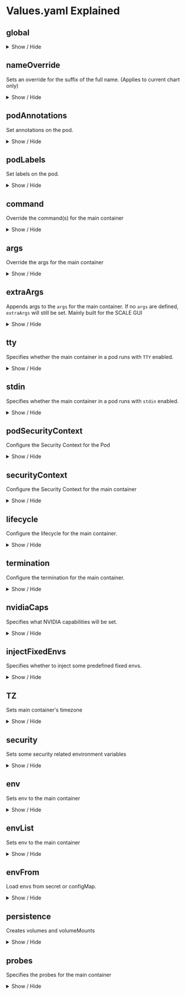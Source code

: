 # Values.yaml Explained

## global

<details>
<summary>Show / Hide</summary>
Available options:

```yaml
global:
  nameOverride: ""
  annotations: {}
  labels: {}
```

### nameOverride

<details>
<summary>Show / Hide</summary>

Sets an override for the suffix of the full name.
(Applies to current chart and all sub-charts)

- Type: `string`
- Default: `""`
- Helm template: ❌

Examples: Values.yaml

```yaml
global:
  nameOverride: something
```

Appends `something` to:

- Deployment
  - metadata.name
  - spec.template.spec.containers[0].name

Sets `something` to:

- Deployment
  - metadata.app
  - metadata.app.kubernetes.io/name
  - spec.selector.matchLabels.app
  - spec.selector.matchLabels.app.kubernetes.io/name
  - spec.template.metadata.annotations.app
  - spec.template.metadata.annotations.app
  - spec.template.metadata.labels.app.kubernetes.io/name
  - spec.template.metadata.labels.app.kubernetes.io/name

</details>

### annotations

<details>
<summary>Show / Hide</summary>

Sets additional global annotations.

- Type: `dict`
- Default: `{}`
- Helm Template: ✅
  - On values only

Examples: Values.yaml

```yaml
global:
  annotations:
    key1: value
    key2: "{{ .Values.some.key }}"
```

Sets all `key: value` pairs to:

- Deployment
  - metadata.annotations

</details>

### labels

<details>
<summary>Show / Hide</summary>

Set additional global labels. Helm templates can be used.

- Type: `dict`
- Default: `{}`
- Helm Template: ✅
  - On values only

Examples:

Values.yaml

```yaml
global:
  labels:
    key1: value
    key2: "{{ .Values.some.key }}"
```

Sets all `key: value` pairs to:

- Deployment
  - metadata.labels

</details>
</details> <!-- End of global -->

## nameOverride

Sets an override for the suffix of the full name.
(Applies to current chart only)

<details>
<summary>Show / Hide</summary>

- Type: `string`
- Default: `""`
- Helm template: ❌

Examples: Values.yaml

```yaml
nameOverride: something
```

Appends `something` to:

- Deployment
  - metadata.name
  - spec.template.spec.containers[0].name

Sets `something` to:

- Deployment
  - metadata.app
  - metadata.app.kubernetes.io/name
  - spec.selector.matchLabels.app
  - spec.selector.matchLabels.app.kubernetes.io/name
  - spec.template.metadata.annotations.app
  - spec.template.metadata.annotations.app
  - spec.template.metadata.labels.app.kubernetes.io/name
  - spec.template.metadata.labels.app.kubernetes.io/name

</details>

## podAnnotations

Set annotations on the pod.

<details>
<summary>Show / Hide</summary>

- Type: `dict`
- Default: `{}`
- Helm Template: ✅
  - On values only

Examples: Values.yaml

```yaml
podAnnotations:
  key1: value
  key2: "{{ .Values.some.key }}"
```

Sets all `key: value` pairs to:

- Deployment
  - spec.template.metadata.annotations

</details>

## podLabels

Set labels on the pod.

<details>
<summary>Show / Hide</summary>

- Type: `dict`
- Default: `{}`
- Helm Template: ✅
  - On values only

Examples: Values.yaml

```yaml
podLabels:
  key1: value
  key2: "{{ .Values.some.key }}"
```

Sets all `key: value` pairs to:

- Deployment
  - spec.template.metadata.labels

</details>

## command

Override the command(s) for the main container

<details>
<summary>Show / Hide</summary>

- Type: `string` or `list`
- Default: `[]`
- Helm Template: ✅

Examples: Values.yaml

```yaml
command: entrypoint.sh

command: "{{ .Values.some.key }}"

command:
  - /bin/sh
  - -c
  - |
    echo "something"

command:
  - "{{ .Values.shell.option }}"
  - -c
  - |
    echo {{ .Values.some.key | quote }}
```

Coverts command to a list and sets it to:

- Deployment
  - spec.template.spec.containers[0].command

</details>

## args

Override the args for the main container

<details>
<summary>Show / Hide</summary>

- Type: `string` or `list`
- Default: `[]`
- Helm Template: ✅

Examples: Values.yaml

```yaml
args: worker

args: "{{ .Values.some.key }}"

args:
  - --port
  - 8000

args:
  - --port
  - "{{ .Values.some.key }}"
```

Coverts args to a list and sets it to:

- Deployment
  - spec.template.spec.containers[0].args

</details>

## extraArgs

Appends args to the `args` for the main container.
If no `args` are defined, `extraArgs` will still be set.
Mainly built for the SCALE GUI

<details>
<summary>Show / Hide</summary>

- Type: `string` or `list`
- Default: `[]`
- Helm Template: ✅

Examples: Values.yaml

```yaml
extraArgs: something

extraArgs: "{{ .Values.some.key }}"

extraArgs:
  - --photosPath
  - /something

extraArgs:
  - --photosPath
  - "{{ .Values.some.key }}"
```

Coverts extraArgs to a list and appends it to:

- Deployment
  - spec.template.spec.containers[0].args

</details>

## tty

Specifies whether the main container in a pod runs with `TTY` enabled.

<details>
<summary>Show / Hide</summary>

[Kubernetes docs](https://kubernetes.io/docs/reference/kubernetes-api/workload-resources/pod-v1/#debugging)

- Type: `boolean`
- Default: `false`
- Helm Template: ❌

Examples: Values.yaml

```yaml
tty: true

tty: false
```

Sets tty to:

- Deployment
  - spec.template.spec.containers[0].tty

</details>

## stdin

Specifies whether the main container in a pod runs with `stdin` enabled.

<details>
<summary>Show / Hide</summary>

[Kubernetes docs](https://kubernetes.io/docs/reference/kubernetes-api/workload-resources/pod-v1/#debugging)

- Type: `boolean`
- Default: `false`
- Helm Template: ❌

Examples: Values.yaml

```yaml
stdin: true

stdin: false
```

Sets stdin to:

- Deployment
  - spec.template.spec.containers[0].stdin

</details>

## podSecurityContext

Configure the Security Context for the Pod

<details>
<summary>Show / Hide</summary>

Available options:

```yaml
podSecurityContext:
  runAsUser: 568
  runAsGroup: 568
  fsGroup: 568
  supplementalGroups: []
  fsGroupChangePolicy: OnRootMismatch
```

</details> <!-- End of podSecurityContext -->

## securityContext

Configure the Security Context for the main container

<details>
<summary>Show / Hide</summary>

Available options:

```yaml
securityContext:
  privileged: false
  readOnlyRootFilesystem: true
  allowPrivilegeEscalation: false
  runAsNonRoot: true
  capabilities:
    add: []
    drop: []
```

### privileged

Specifies privileged status on securityContext for the main container

<details>
<summary>Show / Hide</summary>

[Kubernetes docs](https://kubernetes.io/docs/reference/kubernetes-api/workload-resources/pod-v1/#security-context-1)

- Type: `boolean`
- Default: `false`
- Helm Template: ❌

Examples: Values.yaml

```yaml
securityContext:
  privileged: false

securityContext:
  privileged: true
```

Sets privileged on securityContext to:

- Deployment
  - spec.template.spec.containers[0].securityContext.privileged

</details>

### readOnlyRootFilesystem

Specifies readOnlyRootFilesystem status on securityContext for the main container

<details>
<summary>Show / Hide</summary>

[Kubernetes docs](https://kubernetes.io/docs/reference/kubernetes-api/workload-resources/pod-v1/#security-context-1)

- Type: `boolean`
- Default: `true`
- Helm Template: ❌

Examples: Values.yaml

```yaml
securityContext:
  readOnlyRootFilesystem: false

securityContext:
  readOnlyRootFilesystem: true
```

Sets readOnlyRootFilesystem on securityContext to:

- Deployment
  - spec.template.spec.containers[0].securityContext.readOnlyRootFilesystem

</details>

### allowPrivilegeEscalation

Specifies allowPrivilegeEscalation status on securityContext for the main container

<details>
<summary>Show / Hide</summary>

[Kubernetes docs](https://kubernetes.io/docs/reference/kubernetes-api/workload-resources/pod-v1/#security-context-1)

- Type: `boolean`
- Default: `false`
- Helm Template: ❌

Examples: Values.yaml

```yaml
securityContext:
  allowPrivilegeEscalation: false

securityContext:
  allowPrivilegeEscalation: true
```

Sets allowPrivilegeEscalation on securityContext to:

- Deployment
  - spec.template.spec.containers[0].securityContext.allowPrivilegeEscalation

</details>

### runAsNonRoot

Specifies runAsNonRoot status on securityContext for the main container

<details>
<summary>Show / Hide</summary>

[Kubernetes docs](https://kubernetes.io/docs/reference/kubernetes-api/workload-resources/pod-v1/#security-context-1)

- Type: `boolean`
- Default: `true`
- Helm Template: ❌

Examples: Values.yaml

```yaml
securityContext:
  runAsNonRoot: false

securityContext:
  runAsNonRoot: true
```

Sets runAsNonRoot on securityContext to:

- Deployment
  - spec.template.spec.containers[0].securityContext.runAsNonRoot

</details>

### capabilities

Specifies capabilities to add or drop on securityContext for the main container

<details>
<summary>Show / Hide</summary>

[Kubernetes docs](https://kubernetes.io/docs/reference/kubernetes-api/workload-resources/pod-v1/#security-context-1)

- Type: `boolean`
- Default:
  - add: `[]`
  - drop: `[]`
- Helm Template: ✅

Examples: Values.yaml

```yaml
  capabilities:
    add:
      - SYS_ADMIN
      - "{{ .Values.some.key }}"
    drop:
      - NET_RAW
      - "{{ .Values.some.key }}"
```

Sets capabilities to add or drop on securityContext to:

- Deployment
  - spec.template.spec.containers[0].securityContext.capabilities.add
  - spec.template.spec.containers[0].securityContext.capabilities.drop

</details>

</details> <!-- End of securityContext -->

## lifecycle

Configure the lifecycle for the main container.

<details>
<summary>Show / Hide</summary>

[Kubernetes docs](https://kubernetes.io/docs/reference/kubernetes-api/workload-resources/pod-v1/#lifecycle-1)

- Type: `dict`
- Default: `{}`
- Helm Template: ✅

Examples: Values.yaml

```yaml
lifecycle:
  postStart:
    command:
      - command1
      - "{{ .Values.some.key }}"
  preStop:
    command:
      - command1
      - "{{ .Values.some.key }}"

  postStart:
    command: some_command
  preStop:
    command: some_command
```

Sets lifecycle to:

- Deployment
  - spec.template.spec.containers[0].lifecycle.preStop
  - spec.template.spec.containers[0].lifecycle.postStart

</details>

## termination

Configure the termination for the main container.

<details>
<summary>Show / Hide</summary>
Available options:

```yaml
termination:
  messagePath: ""
  messagePolicy: ""
  gracePeriodSeconds: 10
```

### messagePath

Configure the path at which the file to which the main container's
termination message will be written

<details>
<summary>Show / Hide</summary>

[Kubernetes docs](https://kubernetes.io/docs/reference/kubernetes-api/workload-resources/pod-v1/#lifecycle-1)

- Type: `string`
- Default: `""`
- Helm Template: ✅

Examples: Values.yaml

```yaml
termination:
  messagePath: /some/path
```

Sets messagePath to:

- Deployment
  - spec.template.spec.containers[0].terminationMessagePath

</details>

### messagePolicy

Indicate how the main container's termination message should be populated.

<details>
<summary>Show / Hide</summary>

[Kubernetes docs](https://kubernetes.io/docs/reference/kubernetes-api/workload-resources/pod-v1/#lifecycle-1)

- Type: `string`
- Default: `""`
- Helm Template: ✅

Valid options:

- File
- FallbackToLogsOnError

Examples: Values.yaml

```yaml
termination:
  messagePolicy: File
```

Sets messagePolicy to:

- Deployment
  - spec.template.spec.containers[0].terminationMessagePolicy

</details>

### gracePeriodSeconds

Duration in seconds the pod needs to terminate gracefully

<details>
<summary>Show / Hide</summary>

[Kubernetes docs](https://kubernetes.io/docs/reference/kubernetes-api/workload-resources/pod-v1/#lifecycle)

- Type: `int`
- Default: `10`
- Helm Template: ❌

Examples: Values.yaml

```yaml
termination:
  gracePeriodSeconds: 10
```

Sets gracePeriodSeconds to:

- Deployment
  - TODO:

</details>
</details> <!-- End of termination -->

## nvidiaCaps

Specifies what NVIDIA capabilities will be set.

<details>
<summary>Show / Hide</summary>

- Type: `list`
- Default: `["all"]`
- Helm Template: ❌

Examples: Values.yaml

```yaml
nvidiaCaps:
  - all

nvidiaCaps:
  - compute
  - utility
```

Converts the list to a `,` separated string and sets it to:

- Deployment
  - spec.template.spec.containers[0].env[NVIDIA_DRIVER_CAPABILITIES]

</details>

## injectFixedEnvs

Specifies whether to inject some predefined fixed envs.

<details>
<summary>Show / Hide</summary>

- Type: `boolean`
- Default: `true`
- Helm Template: ❌

Fixed envs injected:

- `TZ`
  - Equal to `.Values.TZ`
- `UMASK`
  - Equal to `.Values.security.UMASK`
- `UMASK_SET`
  - Equal to `.Values.security.UMASK`
- `NVIDIA_VISIBLE_DEVICES`
  - Set to `void`
  - (Only if there are **no** `.Values.scaleGPU` set)
- `NVIDIA_DRIVER_CAPABILITIES`
  - Equal to `.Values.nvidiaCaps`
  - (Only if there **are** `.Values.scaleGPU` set)
- `PUID`
  - Equal to `.Values.security.PUID`
  - (Only if runs as `root` (user or group) and `PUID` is set)
- `USER_ID`
  - Equal to `.Values.security.PUID`
  - (Only if runs as `root` (user or group) and `PUID` is set)
- `UID`
  - Equal to `.Values.security.PUID`
  - (Only if runs as `root` (user or group) and `PUID` is set)
- `PGID`
  - Equal to `.Values.podSecurityContext.fsGroup`
  - (Only if runs as `root` (user or group) and `PUID` is set)
- `GROUP_ID`
  - Equal to `.Values.podSecurityContext.fsGroup`
  - (Only if runs as `root` (user or group) and `PUID` is set)
- `GID`
  - Equal to `.Values.podSecurityContext.fsGroup`
  - (Only if runs as `root` (user or group) and `PUID` is set)
- `S6_READ_ONLY_ROOT`
  - Set to `1`
  - (Only if runs as `root` (user) or `readOnlyRootFilesystem` is true)

Examples: Values.yaml

```yaml
injectFixedEnvs: true

injectFixedEnvs: false
```

Converts the list to a `,` separated string and sets it to:

- Deployment
  - spec.template.spec.containers[0].env[NVIDIA_DRIVER_CAPABILITIES]

</details>

## TZ

Sets main container's timezone

<details>
<summary>Show / Hide</summary>

Used mainly in Scale GUI

- Type: `string`
- Default: `UTC`
- Helm Template: ✅

Examples: Values.yaml

```yaml
TZ: UTC

TZ: "{{ .Values.some_key }}"
```

Sets it to:

- Deployment
  - spec.template.spec.containers[0].env[TZ]

</details>

## security

Sets some security related environment variables

<details>
<summary>Show / Hide</summary>

Available options:

```yaml
security:
  PUID: 568
  UMASK: 002
```

### PUID

Sets PUID for the main container

<details>
<summary>Show / Hide</summary>

- Type: `int`
- Default: `568`
- Helm Template: ❌

Examples: Values.yaml

```yaml
security:
  PUID: 568
```

Sets it to:

- Deployment
  - spec.template.spec.containers[0].env[PUID]
  - spec.template.spec.containers[0].env[USER_ID]
  - spec.template.spec.containers[0].env[UID]

</details>

### UMASK

Sets UMASK for the main container

<details>
<summary>Show / Hide</summary>

- Type: `string`
- Default: `"002"`
- Helm Template: ❌

Examples: Values.yaml

```yaml
security:
  UMASK: "002"
```

Sets it to:

- Deployment
  - spec.template.spec.containers[0].env[UMASK]
  - spec.template.spec.containers[0].env[UMASK_SET]

</details>
</details> <!-- End of security -->

## env

Sets env to the main container

<details>
<summary>Show / Hide</summary>

- Type: `dict`
- Default: `{}`
- Helm Template: ✅

Examples: Values.yaml

```yaml
env:
  ENV_VAR: value

env:
  ENV_VAR: "{{ .Values.some.key }}"

env:
  ENV_VAR:
    configMapKeyRef:
      name: configmap-name
      key: confimap-key

env:
  ENV_VAR:
    configMapKeyRef:
      name: "{{ .Values.some.confimap.name }}"
      key: "{{ .Values.some.confimap.key }}"

env:
  ENV_VAR:
    secretKeyRef:
      name: secret-name
      key: secret-key

env:
  ENV_VAR:
    secretKeyRef:
      name: "{{ .Values.some.secret.name }}"
      key: "{{ .Values.some.secret.key }}"

env:
  ENV_VAR:
    secretKeyRef:
      name: secret-name
      key: secret-key
      optional: false

env:
  ENV_VAR:
    secretKeyRef:
      name: "{{ .Values.some.secret.name }}"
      key: "{{ .Values.some.secret.key }}"
      optional: false
```

Sets each key in the dict to:

- Deployment
  - spec.template.spec.containers[0].env[ENV_VAR]

</details>

## envList

Sets env to the main container

<details>
<summary>Show / Hide</summary>

- Type: `list`
- Default: `[]`
- Helm Template: ✅

Examples: Values.yaml

```yaml
envList:
  - name: ENV_VAR
    value: value

envList:
  - name: "{{ .Values.some.name }}"
    value: "{{ .Values.some.value }}"
```

Appends the list to:

- Deployment
  - spec.template.spec.containers[0].env

</details>

## envFrom

Load envs from secret or configMap.

<details>
<summary>Show / Hide</summary>

- Type: `list`
- Default: `[]`
- Helm Template: ✅

Examples: Values.yaml

```yaml
envFrom:
  - configMapRef:
      name: configmap-name

envFrom:
  - configMapRef:
      name: "{{ .Values.some.name }}"

envFrom:
  - secretRef:
      name: secret-name

envFrom:
  - secretRef:
      name: "{{ .Values.some.name }}"
```

Appends the list to:

- Deployment
  - spec.template.spec.containers[0].envFrom

</details>

## persistence

Creates volumes and volumeMounts

<details>
<summary>Show / Hide</summary>

Available options:

```yaml
persistence:
  any_name_here:
    enabled: false
    type: pvc
    nameOverride: ""
    annotations: {}
    labels: {}
    existingClaim: ""
    forceName: ""
    mountPath:  # /config
    readOnly: false
    noMount: false
```

Examples: Values.yaml

```yaml
persistence:
  pvc-example:
    enabled: true
    type: pvc
    mountPath: /config
    size: 1Gi

persistence:
  host-device-example:
    enabled: true
    type: hostPath
    hostPath: /dev
    mountPath: /host/dev

persistence:
  configmap-example:
    enabled: true
    type: configMap
    objectName: configmap-name
    # Either
    mountPath: /config/config.yaml
    subPath: config.yaml
    # or
    mountPath: /config
    items:
      - key: config.yaml
        path: config.yaml

persistence:
  secret-example:
    enabled: true
    type: secret
    objectName: secret-name
    # Either
    mountPath: /config/config.yaml
    subPath: config.yaml
    # or
    mountPath: /config
    items:
      - key: config.yaml
        path: config.yaml

persistence:
  nfs-example:
    enabled: true
    type: nfs
    server: 192.168.1.10
    path: /some-path
    mountPath: /some-mount-path

persistence:
  emptydir-shm-example:
    enabled: true
    type: emptyDir
    mountPath: /dev/shm
    medium: Memory

persistence:
  emptydir-tmp-example:
    enabled: true
    type: emptyDir
    mountPath: /tmp
```

### enabled

Specifies where the volume and volumeMount will be enabled

<details>
<summary>Show / Hide</summary>

- Type: `boolean`
- Default: `false`
- Helm Template: ❌

Applies to types:

- `pvc`
- `emptyDir`
- `secret`
- `configMap`
- `hostPath`
- `ix-volumes`
- `custom`

Examples: Values.yaml

```yaml
persistence:
  any_name_here:
    enabled: false

persistence:
  any_name_here:
    enabled: true
```

</details>

### type

Specifies type of the volume

<details>
<summary>Show / Hide</summary>

- Type: `string`
- Default: `pvc`
- Helm Template: ❌

Valid options:

- `pvc`
- `emptyDir`
- `secret`
- `configMap`
- `hostPath`
- `ix-volumes`
- `custom`

Examples: Values.yaml

```yaml
persistence:
  any_name_here:
    type: pvc

persistence:
  any_name_here:
    type: emptyDir

persistence:
  any_name_here:
    type: secret

persistence:
  any_name_here:
    type: configMap

persistence:
  any_name_here:
    type: hostPath

persistence:
  any_name_here:
    type: custom
```

</details>

### mountPath

Specifies where the volume will be mounted in the container

<details>
<summary>Show / Hide</summary>

- Type: `string`
- Default: `""`
- Helm Template: ❌

Applies to types:

- `pvc`
- `emptyDir`
- `secret`
- `configMap`
- `hostPath`
- `ix-volumes`
- `custom`

Examples: Values.yaml

```yaml
persistence:
  any_name_here:
    mountPath: /config
```

</details>

### noMount

Specifies where the volumeMount will be created.

<details>
<summary>Show / Hide</summary>

When set to true, it only creates the volume, without mounting it on the main container

- Type: `boolean`
- Default: `false`
- Helm Template: ❌

Applies to types:

- `pvc`
- `emptyDir`
- `secret`
- `configMap`
- `hostPath`
- `ix-volumes`
- `custom`

Examples: Values.yaml

```yaml
persistence:
  any_name_here:
    noMount: true
```

</details>

### readOnly

Specifies whether the volumeMount will be readOnly.

<details>
<summary>Show / Hide</summary>

When set to true, it mounts the volume to the main container as read only.

- Type: `boolean`
- Default: `false`
- Helm Template: ❌

Applies to types:

- `pvc`
- `emptyDir`
- `secret`
- `configMap`
- `hostPath`
- `ix-volumes`
- `custom`

Examples: Values.yaml

```yaml
persistence:
  any_name_here:
    readOnly: true
```

</details>

### objectName

Specifies the name of the configMap or secret that will be mounted.

<details>
<summary>Show / Hide</summary>

- Type: `string`
- Default: `""`
- Helm Template: ✅

Applies to types:

- `secret`
- `configMap`

Examples: Values.yaml

```yaml
persistence:
  any_name_here:
    objectName: "{{ .Value.some.name }}"

persistence:
  any_name_here:
    objectName: some-name
```

</details>

### defaultMode

Specifies the defaultMode the secret will be mounted

<details>
<summary>Show / Hide</summary>

- Type: `int` or `string`
- Default: `0644`
- Helm Template: ✅

Applies to types:

- `secret`
- `configMap`

Examples: Values.yaml

```yaml
persistence:
  any_name_here:
    defaultMode: "{{ .Value.some.default.mode }}"

persistence:
  any_name_here:
    defaultMode: 0644
```

</details>

### server

Specifies the nfs server address.

<details>
<summary>Show / Hide</summary>

- Type: `string`
- Default: `""`
- Helm Template: ❌

Applies to types:

- `nfs`

Examples: Values.yaml

```yaml
persistence:
  any_name_here:
    server: "192.168.1.10"
```

</details>

### path

Specifies path on the nfs server.

<details>
<summary>Show / Hide</summary>

- Type: `string`
- Default: `""`
- Helm Template: ❌

Applies to types:

- `nfs`

Examples: Values.yaml

```yaml
persistence:
  any_name_here:
    path: /some-path
```

</details>

### medium

Specifies medium of the emptyDir

<details>
<summary>Show / Hide</summary>

If not set, uses the node's default storage.
If set, sets the storage medium for the emptyDir

- Type: `string`
- Default: `""`
- Helm Template: ❌

Applies to types:

- `emptyDir`

Valid options:

- ""
- Memory

Examples: Values.yaml

```yaml
persistence:
  any_name_here:
    medium: Memory

persistence:
  any_name_here:
    medium:
```

</details>

### sizeLimit

Specifies sizeLimit of the emptyDir

<details>
<summary>Show / Hide</summary>

Only if the `SizeMemoryBackedVolumes` feature gate is enabled

- Type: `string`
- Default: `""`
- Helm Template: ❌

Applies to types:

- `emptyDir`

Examples: Values.yaml

```yaml
persistence:
  any_name_here:
    sizeLimit: 1Gi
```

</details>

### size

Specifies size of the pvc

<details>
<summary>Show / Hide</summary>

- Type: `string`
- Default: `""`
- Helm Template: ❌

Applies to types:

- `pvc`

Examples: Values.yaml

```yaml
persistence:
  any_name_here:
    size: 1Gi
```

</details>

### accessMode

Specifies accessMode of the pvc

<details>
<summary>Show / Hide</summary>

- Type: `string`
- Default: `ReadWriteOnce`
- Helm Template: ❌

Valid options:

- `ReadWriteOnce`
- `ReadOnlyMany`
- `ReadWriteMany`
- `ReadWriteOncePod`

Applies to types:

- `pvc`

Examples: Values.yaml

```yaml
persistence:
  any_name_here:
    accessMode: ReadWriteOnce
```

</details>

### existingClaim

Specifies existingClaim for the PVC

<details>
<summary>Show / Hide</summary>

- Type: `string`
- Default: `""`
- Helm Template: ✅

Applies to types:

- `pvc`

Examples: Values.yaml

```yaml
persistence:
  any_name_here:
    existingClaim: some-claim-name
```

</details>

### nameOverride

Sets an override for the suffix of this volume

<details>
<summary>Show / Hide</summary>

- Type: `string`
- Default: `""`
- Helm Template: ✅

Applies to types:

- `pvc`

Examples: Values.yaml

```yaml
persistence:
  any_name_here:
    nameOverride: some-name
```

</details>

### forceName

Sets the complete name of this volume

<details>
<summary>Show / Hide</summary>

- Type: `string`
- Default: `""`
- Helm Template: ✅

Applies to types:

- `pvc`

Examples: Values.yaml

```yaml
persistence:
  any_name_here:
    forceName: some-name
```

</details>

### annotations

Add annotations to the PVC object

<details>
<summary>Show / Hide</summary>

- Type: `dict`
- Default: `{}`
- Helm Template: ✅
  - On values only

Applies to types:

- `pvc`

Examples: Values.yaml

```yaml
persistence:
  any_name_here:
    annotations:
      key: value
```

</details>

### labels

Add labels to the PVC object

<details>
<summary>Show / Hide</summary>

- Type: `dict`
- Default: `{}`
- Helm Template: ✅
  - On values only

Applies to types:

- `pvc`

Examples: Values.yaml

```yaml
persistence:
  any_name_here:
    labels:
      key: value
```

</details>

### hostPath

Specifies the hostPath of the volume

<details>
<summary>Show / Hide</summary>

- Type: `string`
- Default: `""`
- Helm Template: ❌

Applies to types:

- `hostPath`

Examples: Values.yaml

```yaml
persistence:
  any_name_here:
    hostPath: /some-path
```

</details>

### hostPathType

Specifies the hostPathType of the volume

<details>
<summary>Show / Hide</summary>

- Type: `string`
- Default: `""`
- Helm Template: ✅

Valid options:

- `""`
- `DirectoryOrCreate`
- `Directory`
- `FileOrCreate`
- `File`
- `Socket`
- `CharDevice`
- `BlockDevice`

Applies to types:

- `hostPath`

Examples: Values.yaml

```yaml
persistence:
  any_name_here:
    hostPathType: Directory
```

</details>

### subPath

Specifies the a subPath for the volumeMount

<details>
<summary>Show / Hide</summary>

- Type: `string`
- Default: `""`
- Helm Template: ✅

Applies to types:

- `pvc`
- `emptyDir`
- `secret`
- `configMap`
- `hostPath`
- `ix-volumes`
- `custom`

Examples: Values.yaml

```yaml
persistence:
  any_name_here:
    subPath: target
```

</details>

### items

Specifies items to be mounted in the volumeMount

<details>
<summary>Show / Hide</summary>

- Type: `list`
- Default: `""`
- Helm Template: ✅

Applies to types:

- `configMap`
- `secret`

Examples: Values.yaml

```yaml
persistence:
  any_name_here:
    items:
      - key: config.yaml
        path: default.yaml
```

</details>

### setPermissions

Specifies whether an init container will run to chown the volume

<details>
<summary>Show / Hide</summary>

- Type: `boolean`
- Default: `false`
- Helm Template: ❌

Applies to types:

- `pvc`
- `emptyDir`
- `secret`
- `configMap`
- `hostPath`
- `ix-volumes`
- `custom`

Examples: Values.yaml

```yaml
persistence:
  any_name_here:
    setPermissions: true
```

</details>

</details> <!-- End of persistence -->

## probes

Specifies the probes for the main container

<details>
<summary>Show / Hide</summary>

Available options:

```yaml
probes:
  liveness:
    enabled: true
    custom: false
    type: AUTO
    path: "/"
    command: []
    httpHeaders: {}
    spec:
      initialDelaySeconds: 10
      periodSeconds: 10
      timeoutSeconds: 5
      failureThreshold: 5
  readiness:
    enabled: true
    custom: false
    type: AUTO
    path: "/"
    command: []
    httpHeaders: {}
    spec:
      initialDelaySeconds: 10
      periodSeconds: 10
      timeoutSeconds: 5
      failureThreshold: 5
  startup:
    enabled: true
    custom: false
    type: AUTO
    path: "/"
    command: []
    httpHeaders: {}
    spec:
      initialDelaySeconds: 10
      periodSeconds: 10
      timeoutSeconds: 5
      failureThreshold: 5
```

### enabled

Specifies whether the probe is enabled.

<details>
<summary>Show / Hide</summary>

- Type: `boolean`
- Default: `true`
- Helm Template: ❌

Applies to types:

- `AUTO`
- `TCP`
- `HTTP`
- `HTTPS`
- `GRPC`
- `exec`

Examples: Values.yaml

```yaml
probe:
  liveness:
    enabled: true
```

</details>

### custom

Specifies whether a custom probe will be defined.

<details>
<summary>Show / Hide</summary>

- Type: `boolean`
- Default: `false`
- Helm Template: ❌

Examples: Values.yaml

```yaml
probe:
  liveness:
    custom: true
```

</details>

### type

Specifies the type of the probe

<details>
<summary>Show / Hide</summary>

- Type: `string`
- Default: `AUTO`
- Helm Template: ❌

Available options:

- `AUTO`
- `TCP`
- `HTTP`
- `HTTPS`
- `GRPC`
- `exec`

Examples: Values.yaml

```yaml
probe:
  liveness:
    type: AUTO

probe:
  liveness:
    type: TCP

probe:
  liveness:
    type: HTTP

probe:
  liveness:
    type: HTTPS

probe:
  liveness:
    type: GRPC

probe:
  liveness:
    type: exec
```

</details>

### path

Specifies the path of the HTTP(S) probe

<details>
<summary>Show / Hide</summary>

- Type: `string`
- Default: `/`
- Helm Template: ✅

Applies to types:

- `AUTO`
- `HTTP`
- `HTTPS`

Examples: Values.yaml

```yaml
probe:
  liveness:
    path: /ping
```

</details>

### command

Specifies the command(s) of the exec probe

<details>
<summary>Show / Hide</summary>

- Type: `list` or `string`
- Default: `[]`
- Helm Template: ✅

Applies to types:

- `exec`

Examples: Values.yaml

```yaml
probe:
  liveness:
    command: healthcheck.sh

probe:
  liveness:
    command: "{{ .Values.some.command }}"

probe:
  liveness:
    command:
      - healthcheck.sh
      - now

probe:
  liveness:
    command:
      - "{{ .Values.some.command }}"
      - now

probe:
  liveness:
    command:
      - /bin/bash
      - -c
      - |
        echo "Running healthcheck"
```

</details>

### httpHeaders

Specifies the httpHeader(s) of the HTTP(S) probe

<details>
<summary>Show / Hide</summary>

- Type: `dict`
- Default: `{}`
- Helm Template: ✅
  - On Values only

Applies to types:

- `AUTO`
- `HTTP`
- `HTTPS`

Examples: Values.yaml

```yaml
probe:
  liveness:
    httpHeaders:
      key: value

probe:
  liveness:
    httpHeaders:
      key: "{{ .Values.some.value }}"
```

</details>

### spec

Specifies the timeouts on all probes, except on a custom probe defines the whole probe

<details>
<summary>Show / Hide</summary>

- Type: `dict`
- Default:

```yaml
spec:
  initialDelaySeconds: 10
  periodSeconds: 10
  timeoutSeconds: 5
  failureThreshold: 5
```

- Helm Template: ❌

Applies to types:

- `AUTO`
- `TCP`
- `HTTP`
- `HTTPS`
- `GRPC`
- `exec`

Examples: Values.yaml

```yaml
probe:
  liveness:
    spec:
      initialDelaySeconds: 10
      periodSeconds: 10
      timeoutSeconds: 5
      failureThreshold: 5

probe:
  liveness:
    spec:
      httpGet:
        path: /healthz
        port: 8080
        httpHeaders:
        - name: Custom-Header
          value: Awesome
      initialDelaySeconds: 3
      periodSeconds: 3
```

</details>

</details> <!-- End of probes -->
